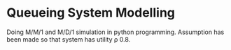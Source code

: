 # Queueing System Modelling

Doing M/M/1 and M/D/1 simulation in python programming. Assumption has been made so that system has utility ρ 0.8. 
